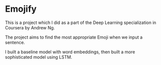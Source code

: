 # Emojify
This is a project which I did as a part of the Deep Learning specialization in Coursera by Andrew Ng.

The project aims to find the most appropriate Emoji when we input a sentence. 

I built a baseline model with word embeddings, then built a more sophisticated model using LSTM.
